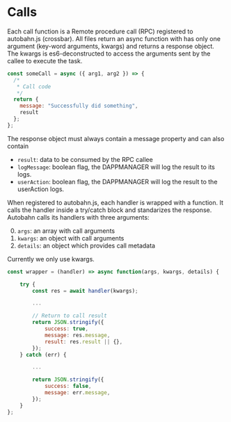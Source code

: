 # Calls

Each call function is a Remote procedure call (RPC) registered to autobahn.js (crossbar). All files return an async function with has only one argument (key-word arguments, kwargs) and returns a response object. The kwargs is es6-deconstructed to access the arguments sent by the callee to execute the task.

```javascript
const someCall = async ({ arg1, arg2 }) => {
  /*
   * Call code
   */
  return {
    message: "Successfully did something",
    result
  };
};
```

The response object must always contain a message property and can also contain

- `result`: data to be consumed by the RPC callee
- `logMessage`: boolean flag, the DAPPMANAGER will log the result to its logs.
- `userAction`: boolean flag, the DAPPMANAGER will log the result to the userAction logs.

When registered to autobahn.js, each handler is wrapped with a function. It calls the handler inside a try/catch block and standarizes the response. Autobahn calls its handlers with three arguments:

0.  `args`: an array with call arguments
1.  `kwargs`: an object with call arguments
1.  `details`: an object which provides call metadata

Currently we only use kwargs.

```javascript
const wrapper = (handler) => async function(args, kwargs, details) {

    try {
        const res = await handler(kwargs);

        ...

        // Return to call result
        return JSON.stringify({
            success: true,
            message: res.message,
            result: res.result || {},
        });
    } catch (err) {

        ...

        return JSON.stringify({
            success: false,
            message: err.message,
        });
    }
};
```
